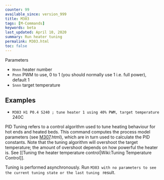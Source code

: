 ```yaml
---
counter: 99
available_since: version_999
title: M303
tags: [M-Commands] 
keywords: beta 
last_updated: April 10, 2020 
summary: Run heater tuning 
permalink: M303.html
toc: false 
---
```



Parameters

* `Hnnn` heater number
* `Pnnn` PWM to use, 0 to 1 (you should normally use 1 i.e. full power), default 1
* `Snnn` target temperature

## Examples

* ` M303 H1 P0.4 S240 ; tune heater 1 using 40% PWM, target temperature  ` 240C

PID Tuning refers to a control algorithm used to tune heating behaviour for hot ends and heated beds. This command computes the process model parameters (see [M307](M307).html), which are in turn used to calculate the PID constants. Note that the tuning algorithm will overshoot the target temperature; the amount of overshoot depends on how powerful the heater is.  See [[Tuning the heater temperature control|Wiki:Tuning Temperature Control]].

Tuning is performed asynchronously. Run ` M303 with no parameters to see the current tuning state or the last tuning  ` result.

